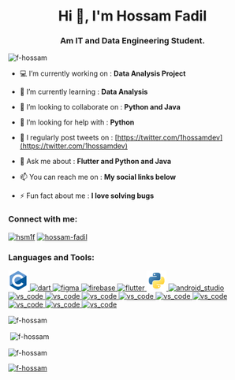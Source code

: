 <h1 align="center">Hi 👋, I'm Hossam Fadil</h1>
<h3 align="center">Am IT and Data Engineering Student.</h3>

<p align="left"> <img src="https://komarev.com/ghpvc/?username=f-hossam&label=Profile%20views&color=0e75b6&style=flat" alt="f-hossam" /> </p>

- 💻 I’m currently working on : **Data Analysis Project**

- 🌱 I’m currently learning : **Data Analysis**

- 👯 I’m looking to collaborate on : **Python and Java**

- 🤝 I’m looking for help with : **Python**

- 📝 I regularly post tweets on : [https://twitter.com/1hossamdev](https://twitter.com/1hossamdev)

- 💬 Ask me about : **Flutter and Python and Java**

- 📫 You can reach me on : **My social links below**

- ⚡ Fun fact about me : **I love solving bugs**

<h3 align="left">Connect with me:</h3>
<p align="left">
<a href="https://twitter.com/1hossamdev" target="blank"><img align="center" src="https://raw.githubusercontent.com/rahuldkjain/github-profile-readme-generator/master/src/images/icons/Social/twitter.svg" alt="hsm1f" height="30" width="40" /></a>
<a href="https://linkedin.com/in/hossam-fadil" target="blank"><img align="center" src="https://raw.githubusercontent.com/rahuldkjain/github-profile-readme-generator/master/src/images/icons/Social/linked-in-alt.svg" alt="hossam-fadil" height="30" width="40" /></a>
</p>

<h3 align="left">Languages and Tools:</h3>
<p align="left"> <a href="https://www.cprogramming.com/" target="_blank" rel="noreferrer"> <img src="https://raw.githubusercontent.com/devicons/devicon/master/icons/c/c-original.svg" alt="c" width="40" height="40"/> </a> <a href="https://dart.dev" target="_blank" rel="noreferrer"> <img src="https://www.vectorlogo.zone/logos/dartlang/dartlang-icon.svg" alt="dart" width="40" height="40"/> </a> <a href="https://www.figma.com/" target="_blank" rel="noreferrer"> <img src="https://www.vectorlogo.zone/logos/figma/figma-icon.svg" alt="figma" width="40" height="40"/> </a> <a href="https://firebase.google.com/" target="_blank" rel="noreferrer"> <img src="https://www.vectorlogo.zone/logos/firebase/firebase-icon.svg" alt="firebase" width="40" height="40"/> </a> <a href="https://flutter.dev" target="_blank" rel="noreferrer"> <img src="https://www.vectorlogo.zone/logos/flutterio/flutterio-icon.svg" alt="flutter" width="40" height="40"/> </a> <a href="https://www.python.org" target="_blank" rel="noreferrer"> <img src="https://raw.githubusercontent.com/devicons/devicon/master/icons/python/python-original.svg" alt="python" width="40" height="40"/> </a> <a href="https://developer.android.com/studio" target="_blank" rel="noreferrer"> <img src="https://upload.wikimedia.org/wikipedia/commons/9/95/Android_Studio_Icon_3.6.svg" alt="android_studio" width="40" height="40"/> </a> <a href="https://code.visualstudio.com/" target="_blank" rel="noreferrer"> <img src="https://upload.wikimedia.org/wikipedia/commons/9/9a/Visual_Studio_Code_1.35_icon.svg" alt="vs_code" width="40" height="40"/> </a> <a href="https://git-scm.com/" target="_blank" rel="noreferrer"> <img src="https://git-scm.com/images/logos/downloads/Git-Icon-1788C.svg" alt="vs_code" width="40" height="40"/> </a> <a href="#" target="_blank" rel="noreferrer"> <img src="https://upload.wikimedia.org/wikipedia/commons/3/38/HTML5_Badge.svg" alt="vs_code" width="40" height="40"/> </a> <a href="#" target="_blank" rel="noreferrer"> <img src="https://upload.wikimedia.org/wikipedia/commons/6/62/CSS3_logo.svg" alt="vs_code" width="40" height="40"/> </a><a href="#" target="_blank" rel="noreferrer"> <img src="https://upload.wikimedia.org/wikipedia/commons/9/99/Unofficial_JavaScript_logo_2.svg" alt="vs_code" width="40" height="40"/> </a><a href="#" target="_blank" rel="noreferrer"> <img src="https://upload.wikimedia.org/wikipedia/commons/f/fd/JQuery-Logo.svg" alt="vs_code" width="40" height="40"/> </a><a href="#" target="_blank" rel="noreferrer"> <img src="https://upload.wikimedia.org/wikipedia/commons/2/27/PHP-logo.svg" alt="vs_code" width="40" height="40"/> </a> <a href="#" target="_blank" rel="noreferrer"> <img src="https://www.vectorlogo.zone/logos/java/java-vertical.svg" alt="vs_code" width="40" height="40"/> </a> <a href="#" target="_blank" rel="noreferrer"> <img src="https://www.vectorlogo.zone/logos/mysql/mysql-ar21.svg" alt="vs_code" width="40" height="40"/> </a></p>

<p><img align="center" src="https://github-readme-stats.vercel.app/api/top-langs?username=f-hossam&show_icons=true&locale=en&layout=compact" alt="f-hossam" /></p>

<p>&nbsp;<img align="center" src="https://github-readme-stats.vercel.app/api?username=f-hossam&show_icons=true&locale=en" alt="f-hossam" /></p>

<p><img align="center" src="https://github-readme-streak-stats.herokuapp.com/?user=f-hossam&" alt="f-hossam" /></p>

<p align="left"> <a href="https://github.com/ryo-ma/github-profile-trophy"><img src="https://github-profile-trophy.vercel.app/?username=f-hossam" alt="f-hossam" /></a> </p>
